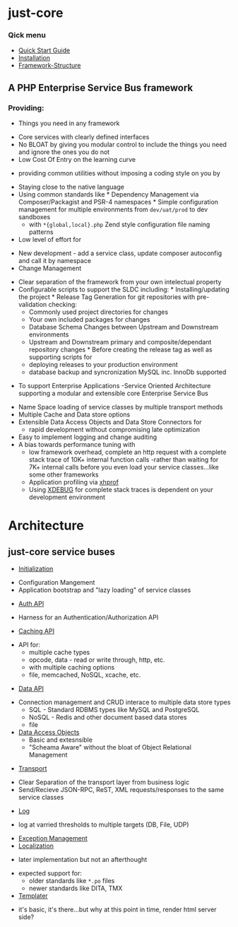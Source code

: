 # just-core
### Qick menu
* [Quick Start Guide](https://github.com/CHGLongStone/just-core/wiki/QuickStart)
* [Installation](https://github.com/CHGLongStone/just-core-stub/wiki/Project-Installation)
* [Framework-Structure](https://github.com/CHGLongStone/just-core/wiki/Framework-Structure)


## A PHP Enterprise Service Bus framework

### Providing:
* Things you need in any framework 
 - Core services with clearly defined interfaces 
 - No BLOAT by giving you modular control to include the things you need and ignore the ones you do not
 - Low Cost Of Entry on the learning curve 
  * providing common utilities without imposing a coding style on you by
   - Staying close to the native language 
   - Using common standards like
    * Dependency Management via Composer/Packagist and PSR-4 namespaces
    * Simple configuration management for multiple environments from `dev/uat/prod` to dev sandboxes 
     - with `*{global,local}.php` Zend style configuration file naming patterns
 - Low level of effort for
  * New development - add a service class, update composer autoconfig and call it by namespace
  * Change Management 
   - Clear separation of the framework from your own intelectual property
   - Configurable scripts to support the SLDC including:
    * Installing/updating the project
    * Release Tag Generation for git repositories with pre-validation checking:
     - Commonly used project directories for changes
     - Your own included packages for changes
     - Database Schema Changes between Upstream and Downstream environments
     - Upstream and Downstream primary and composite/dependant repository changes 
    * Before creating the release tag as well as supporting scripts for
     - deploying releases to your production environment
     - database backup and syncronization MySQL inc. InnoDb supported 
* To support Enterprise Applications 
 -Service Oriented Architecture supporting a modular and extensible core Enterprise Service Bus
 - Name Space loading of service classes by multiple transport methods
 - Multiple Cache and Data store options
 - Extensible Data Access Objects and Data Store Connectors for 
   * rapid development without compromising late optimization
 - Easy to implement logging and change auditing 
 - A bias towards performance tuning with
   * low framework overhead, complete an http request with a complete stack trace of 10K+ internal function calls 
     -rather than waiting for 7K+ internal calls before you even load your service classes...like some other frameworks
   * Application profiling via [xhprof](https://github.com/phacility/xhprof)
    - Using [XDEBUG](https://xdebug.org/) for complete stack traces is dependent on your development environment





# Architecture

## just-core service buses
 * [Initialization](https://github.com/CHGLongStone/just-core/wiki/Load)
  - Configuration Mangement
  - Application bootstrap and "lazy loading" of service classes
 * [Auth API](https://github.com/CHGLongStone/just-core/wiki/AUTH)
  - Harness for an Authentication/Authorization API 
 * [Caching API](https://github.com/CHGLongStone/just-core/wiki/Cache) 
  - API for:
    * multiple cache types 
     - opcode, data - read or write through, http, etc. 
    * with multiple caching options
     - file, memcached, NoSQL, xcache, etc.
 * [Data API](https://github.com/CHGLongStone/just-core/wiki/Data-layer) 
  - Connection management and CRUD interace to multiple data store types
    * SQL - Standard RDBMS types like MySQL and PostgreSQL
    * NoSQL - Redis and other document based data stores 
    * file
  - [Data Access Objects](https://github.com/CHGLongStone/just-core/wiki/DAO)
    * Basic and extesnsible 
    * "Scheama Aware" without the bloat of Object Relational Management
 * [Transport](https://github.com/CHGLongStone/just-core/wiki/Transport)
  - Clear Separation of the transport layer from business logic
  - Send/Recieve JSON-RPC, ReST, XML requests/responses to the same service classes
 * [Log](https://github.com/CHGLongStone/just-core/wiki/Log)
  - log at varried thresholds to multiple targets (DB, File, UDP) 
 * [Exception Management](https://github.com/CHGLongStone/just-core/wiki/Exception)
 * [Localization](https://github.com/CHGLongStone/just-core/wiki/Localization) 
  - later implementation but not an afterthought
   * expected support for: 
     - older standards like `*.po` files
     - newer standards like DITA, TMX 
 * [Templater]()
  - it's basic, it's there...but why at this point in time, render html server side?

 

